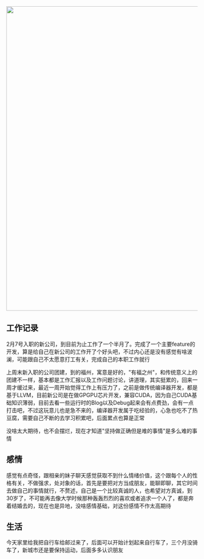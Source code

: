 <img src="/assets/02.jpg" width="800" />

## 工作记录

2月7号入职的新公司，到目前为止工作了一个半月了。完成了一个主要feature的开发，算是给自己在新公司的工作开了个好头吧，不过内心还是没有感觉有啥波澜，可能跟自己不太愿意打工有关，完成自己的本职工作就行

上周末新入职的公司团建，到的福州，寓意是好的，"有福之州"，和传统意义上的团建不一样，基本都是工作汇报以及工作问题讨论，讲道理，其实挺累的，回来一周才缓过来，最近一周开始觉得工作上有压力了，之前是做传统编译器开发，都是基于LLVM，目前新公司是在做GPGPU芯片开发，兼容CUDA，因为自己CUDA基础知识薄弱，目前去看一些运行时的Blog以及Debug起来会有点费劲，会有一点打击吧，不过这玩意儿也是急不来的，编译器开发属于吃经验的，心急也吃不了热豆腐，需要自己不断的去学习积累吧，后面累点也算是正常

没啥太大期待，也不会摆烂，现在才知道"坚持做正确但是难的事情"是多么难的事情

## 感情

感觉有点奇怪，跟相亲的妹子聊天感觉获取不到什么情绪价值，这个跟每个人的性格有关，不做强求，处对象的话，首先是要把对方当成朋友，能聊即聊，其它时间去做自己的事情就行，不赘述，自己是一个比较真诚的人，也希望对方真诚，到30岁了，不可能再去像大学时候那种轰轰烈烈的喜欢或者追求一个人了，都是奔着结婚去的，现在也是异地，没啥感情基础，对这份感情不作太高期待

## 生活

今天家里给我把自行车给邮过来了，后面可以开始计划起来自行车了，三个月没骑车了，新城市还是要保持运动，后面多多认识朋友
